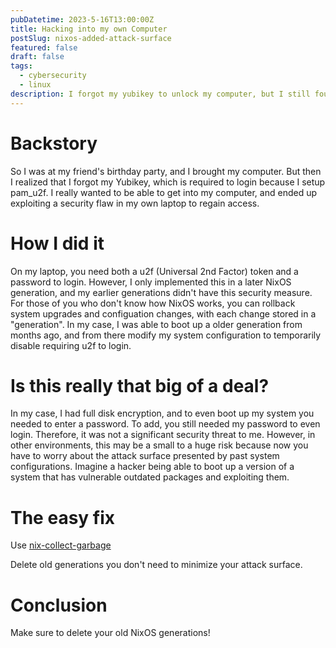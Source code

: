 ```yaml
---
pubDatetime: 2023-5-16T13:00:00Z
title: Hacking into my own Computer
postSlug: nixos-added-attack-surface
featured: false
draft: false
tags:
  - cybersecurity
  - linux
description: I forgot my yubikey to unlock my computer, but I still found a way in, making me quesstion the security considerstions of NixOS systems.
---
```


# Backstory

So I was at my friend's birthday party, and I brought my computer. But then I realized that I forgot my Yubikey, which is required to login because I setup pam_u2f.
I really wanted to be able to get into my computer, and ended up exploiting a security flaw in my own laptop to regain access.

# How I did it

On my laptop, you need both a u2f (Universal 2nd Factor) token and a password to login. However, I only implemented this in a later NixOS generation, and my earlier generations didn't have this security measure.
For those of you who don't know how NixOS works, you can rollback system upgrades and configuation changes, with each change stored in a "generation".
In my case, I was able to boot up a older generation from months ago, and from there modify my system configuration to temporarily disable requiring u2f to login.

# Is this really that big of a deal?

In my case, I had full disk encryption, and to even boot up my system you needed to enter a password. To add, you still needed my password to even login. Therefore, it was not a significant security threat to me.
However, in other environments, this may be a small to a huge risk because now you have to worry about the attack surface presented by past system configurations.
Imagine a hacker being able to boot up a version of a system that has vulnerable outdated packages and exploiting them.

# The easy fix

Use [nix-collect-garbage](https://nixos.org/manual/nix/stable/command-ref/nix-collect-garbage.html)

Delete old generations you don't need to minimize your attack surface.

# Conclusion

Make sure to delete your old NixOS generations!
